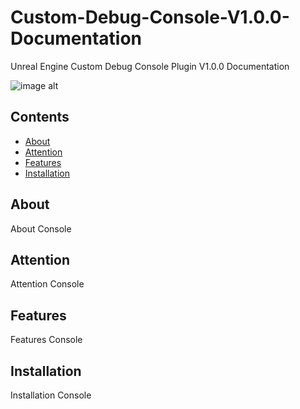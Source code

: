 # Custom-Debug-Console-V1.0.0-Documentation
Unreal Engine Custom Debug Console Plugin V1.0.0 Documentation

![image alt](https://github.com/user-attachments/assets/de989d0f-4afa-4206-b0f4-2d87f49cc86e)

## Contents
- [About](#about)
- [Attention](#attention)
- [Features](#features)
- [Installation](#installation)

## About
About Console

## Attention
Attention Console

## Features
Features Console

## Installation
Installation Console
